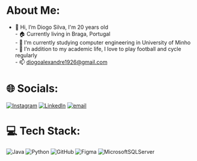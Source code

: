 # About Me:
  - 👋 Hi, I’m Diogo Silva, I'm 20 years old<br>- 🏠 Currently living in Braga, Portugal<br>- 🌱 I’m currently studying computer engineering in University of Minho<br>- 👀 I’n addition to my academic life, I love to play football and cycle regularly<br>- 📫 diogoalexandre1926@gmail.com
  
  
# 🌐 Socials:
  [![Instagram](https://img.shields.io/badge/Instagram-%23E4405F.svg?logo=Instagram&logoColor=white)](https://instagram.com/diogosilva.44) [![LinkedIn](https://img.shields.io/badge/LinkedIn-%230077B5.svg?logo=linkedin&logoColor=white)](www.linkedin.com/in/diogo-silva-6ab950350) [![email](https://img.shields.io/badge/Email-D14836?logo=gmail&logoColor=white)](mailto:diogoalexandre1926@gmail.com) 

# 💻 Tech Stack:
  ![Java](https://img.shields.io/badge/java-%23ED8B00.svg?style=for-the-badge&logo=openjdk&logoColor=white) ![Python](https://img.shields.io/badge/python-3670A0?style=for-the-badge&logo=python&logoColor=ffdd54) ![GitHub](https://img.shields.io/badge/github-%23121011.svg?style=for-the-badge&logo=github&logoColor=white) ![Figma](https://img.shields.io/badge/figma-%23F24E1E.svg?style=for-the-badge&logo=figma&logoColor=white) ![MicrosoftSQLServer](https://img.shields.io/badge/Microsoft%20SQL%20Server-CC2927?style=for-the-badge&logo=microsoft%20sql%20server&logoColor=white)

  

